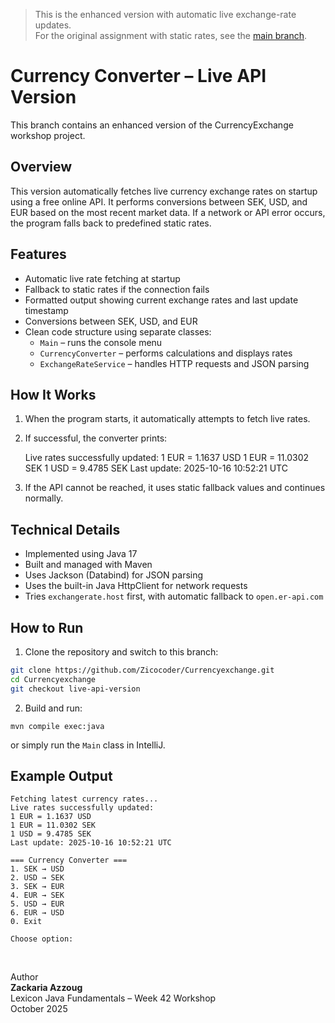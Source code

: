 > This is the enhanced version with automatic live exchange-rate updates.  
> For the original assignment with static rates, see the
> [main branch](https://github.com/Zicocoder/Currencyexchange/tree/main).

# Currency Converter – Live API Version

This branch contains an enhanced version of the CurrencyExchange workshop project.

## Overview
This version automatically fetches live currency exchange rates on startup using a free online API.
It performs conversions between SEK, USD, and EUR based on the most recent market data.
If a network or API error occurs, the program falls back to predefined static rates.

## Features
- Automatic live rate fetching at startup
- Fallback to static rates if the connection fails
- Formatted output showing current exchange rates and last update timestamp
- Conversions between SEK, USD, and EUR
- Clean code structure using separate classes:
    - `Main` – runs the console menu
    - `CurrencyConverter` – performs calculations and displays rates
    - `ExchangeRateService` – handles HTTP requests and JSON parsing

## How It Works
1. When the program starts, it automatically attempts to fetch live rates.
2. If successful, the converter prints:

   Live rates successfully updated:
   1 EUR = 1.1637 USD
   1 EUR = 11.0302 SEK
   1 USD = 9.4785 SEK
   Last update: 2025-10-16 10:52:21 UTC  

3. If the API cannot be reached, it uses static fallback values and continues normally.

## Technical Details
- Implemented using Java 17
- Built and managed with Maven
- Uses Jackson (Databind) for JSON parsing
- Uses the built-in Java HttpClient for network requests
- Tries `exchangerate.host` first, with automatic fallback to `open.er-api.com`

## How to Run

1. Clone the repository and switch to this branch:
```bash
git clone https://github.com/Zicocoder/Currencyexchange.git
cd Currencyexchange
git checkout live-api-version
````
2. Build and run:
```
mvn compile exec:java
```
or simply run the ```Main``` class in IntelliJ.

## Example Output
```
Fetching latest currency rates...
Live rates successfully updated:
1 EUR = 1.1637 USD
1 EUR = 11.0302 SEK
1 USD = 9.4785 SEK
Last update: 2025-10-16 10:52:21 UTC

=== Currency Converter ===
1. SEK → USD
2. USD → SEK
3. SEK → EUR
4. EUR → SEK
5. USD → EUR
6. EUR → USD  
0. Exit

Choose option:  
```
<br>

Author  
**Zackaria Azzoug**  
Lexicon Java Fundamentals – Week 42 Workshop  
October 2025